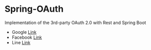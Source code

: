 # Spring-OAuth
Implementation of the 3rd-party OAuth 2.0 with Rest and Spring Boot 

* Google [Link](https://developers.google.com/identity/protocols/OAuth2/ "link")
* Facebook [Link](https://developers.facebook.com/docs/facebook-login "link")
* Line [Link](https://developers.line.me/en/docs/line-login/ "link")
